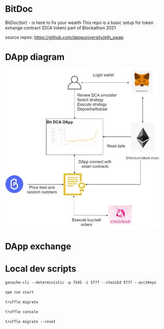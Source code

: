 # BitDoc
BitDoc(tor) - is here to fix your wealth
This repo is  a basic setup for token exhange contract (DCA token) part of Blockathon 2021

source repos: https://github.com/dappuniversity/eth_swap

# DApp diagram
![Diagram](Blockathon.png)


# DApp exchange


# Local dev scripts 
```
ganache-cli --deterministic -p 7545 -i 5777 --chainId 5777 --acctKeys 

npm run start

truffle migrate

truffle console

truffle migrate --reset

```